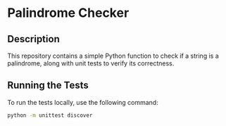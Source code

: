 # Palindrome Checker

## Description
This repository contains a simple Python function to check if a string is a palindrome, along with unit tests to verify its correctness.

## Running the Tests
To run the tests locally, use the following command:

```bash
python -m unittest discover